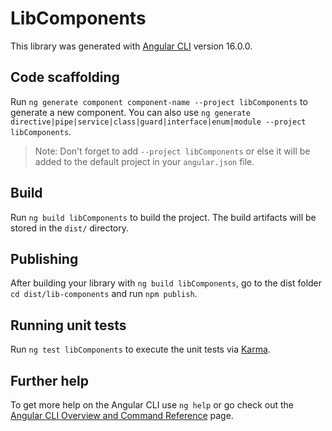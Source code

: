 # LibComponents

This library was generated with [Angular CLI](https://github.com/angular/angular-cli) version 16.0.0.

## Code scaffolding

Run `ng generate component component-name --project libComponents` to generate a new component. You can also use `ng generate directive|pipe|service|class|guard|interface|enum|module --project libComponents`.
> Note: Don't forget to add `--project libComponents` or else it will be added to the default project in your `angular.json` file. 

## Build

Run `ng build libComponents` to build the project. The build artifacts will be stored in the `dist/` directory.

## Publishing

After building your library with `ng build libComponents`, go to the dist folder `cd dist/lib-components` and run `npm publish`.

## Running unit tests

Run `ng test libComponents` to execute the unit tests via [Karma](https://karma-runner.github.io).

## Further help

To get more help on the Angular CLI use `ng help` or go check out the [Angular CLI Overview and Command Reference](https://angular.io/cli) page.

